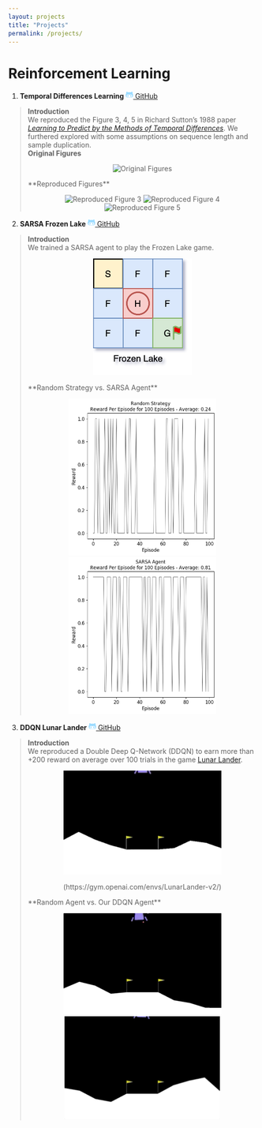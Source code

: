 ```yaml
---
layout: projects
title: "Projects"
permalink: /projects/
---
```


# Reinforcement Learning

1. **Temporal Differences Learning**  <a href="https://github.com/MrShininnnnn/Temporal-Differences-Learning"><img src="/assets/images/github-alt-brands.svg" width="15px"> GitHub </a>
> **Introduction**  
> We reproduced the Figure 3, 4, 5 in Richard Sutton’s 1988 paper *[Learning to Predict by the Methods of Temporal Differences](https://github.com/MrShininnnnn/Temporal-Differences-Learning/raw/master/reference/Learning_to_Predict_by_the_Methods_of_Temporal_Differences.pdf)*. We furthered explored with some assumptions on sequence length and sample duplication.  
> **Original Figures**  
> <p align="center"><img src="https://github.com/MrShininnnnn/Temporal-Differences-Learning/raw/master/img/exp_2.png" alt="Original Figures" width="600" /></p>
> **Reproduced Figures**  
> <p align="center"><img src="https://github.com/MrShininnnnn/Temporal-Differences-Learning/raw/master/img/figure_3.png" alt="Reproduced Figure 3" width="200" /> <img src="https://github.com/MrShininnnnn/Temporal-Differences-Learning/raw/master/img/figure_4.png" alt="Reproduced Figure 4" width="200" /> <img src="https://github.com/MrShininnnnn/Temporal-Differences-Learning/raw/master/img/figure_5.png" alt="Reproduced Figure 5" width="200" /></p>

2. **SARSA Frozen Lake** <a href="https://github.com/MrShininnnnn/SARSA-Frozen-Lake"><img src="/assets/images/github-alt-brands.svg" width="15px"> GitHub </a>
> **Introduction**  
> We trained a SARSA agent to play the Frozen Lake game.
> <p align="center"><img src="https://github.com/MrShininnnnn/SARSA-Frozen-Lake/blob/master/img/frozen_lake_0.png?raw=true" alt="Frozen Lake" width="200" /></p>
> **Random Strategy vs. SARSA Agent**
> <p align="center"><img src="https://github.com/MrShininnnnn/SARSA-Frozen-Lake/blob/master/img/result_img_0.png?raw=true" alt="Random Strategy" width="300" /><img src="https://github.com/MrShininnnnn/SARSA-Frozen-Lake/blob/master/img/result_img_1.png?raw=true" alt="SARSA Agent" width="300" /></p>

3. **DDQN Lunar Lander** <a href="https://github.com/MrShininnnnn/DDQN-Lunar-Lander"><img src="/assets/images/github-alt-brands.svg" width="15px"> GitHub </a>
> **Introduction**  
> We reproduced a Double Deep Q-Network (DDQN) to earn more than +200 reward on average over 100 trials in the game [Lunar Lander](https://gym.openai.com/envs/LunarLander-v2/).
> <p align="center"><img src="https://github.com/MrShininnnnn/DDQN-Lunar-Lander/blob/master/res/Lunar_Lander.gif?raw=true" alt="Lunar Lander"  width="320" /></p>
> <p align="center">(https://gym.openai.com/envs/LunarLander-v2/)</p>
> **Random Agent vs. Our DDQN Agent**
> <p align="center"><img src="https://github.com/MrShininnnnn/DDQN-Lunar-Lander/blob/master/res/Random_Agent.gif?raw=true" alt="Random Agent" width="320" /><img src="https://github.com/MrShininnnnn/DDQN-Lunar-Lander/blob/master/res/DDQN_Agent.gif?raw=true" alt="DDQN Agent" width="315" /></p>
